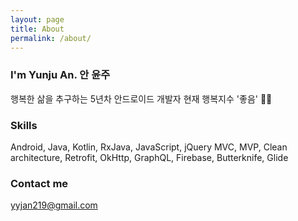 ```yaml
---
layout: page
title: About
permalink: /about/
---
```


### I'm Yunju An. 안 윤주 
행복한 삶을 추구하는 5년차 안드로이드 개발자
현재 행복지수 '좋음' :ok_woman:

### Skills
Android, Java, Kotlin, RxJava, JavaScript, jQuery
MVC, MVP, Clean architecture, Retrofit, OkHttp, GraphQL, Firebase, Butterknife, Glide

### Contact me
[yyjan219@gmail.com](mailto:yyjan219@gmail.com)